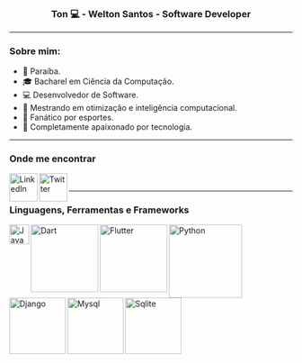 <h3 align="center">Ton 💻 - Welton Santos - Software Developer</h3>

<hr>
</hr>
 
<h3 align="left">Sobre mim: </h3>
 
<ul>
<li> 📍 Paraíba.</li>
<li>🎓 Bacharel em Ciência da Computação.</li> 
<li>💻 Desenvolvedor de Software.</li>
<li>🔬 Mestrando em otimização e inteligência computacional.</li>
<li>🥋 Fanático por esportes.</li>
<li>💾 Completamente apaixonado por tecnologia.</li>
</ul>

<hr>

</hr>

<h3 align="left">Onde me encontrar</h3>

[<img align="left" alt="LinkedIn" width="50px" src="https://image.flaticon.com/icons/png/512/174/174857.png" />][linkedin]
[<img align="left" alt="Twitter" width="50px" src="https://logodownload.org/wp-content/uploads/2014/09/twitter-logo-4.png" />][twitter]

[linkedin]: https://www.linkedin.com/in/oweltonsantos
[twitter]: https://twitter.com/oweltonsantos

<br>
<hr>
</hr>

<h3 align="left">Linguagens, Ferramentas e Frameworks</h3>

<a href="https://docs.oracle.com/en/java/" rel="nofollow"><img align="left" alt="Java" width="35px" src="https://camo.githubusercontent.com/d56ad13a49b9805cf7baa35d5da50419da7388c662601cb4931d0b9788ef6150/68747470733a2f2f75706c6f61642e77696b696d656469612e6f72672f77696b6970656469612f69742f7468756d622f322f32652f4a6176615f4c6f676f2e7376672f32353870782d4a6176615f4c6f676f2e7376672e706e67"/></a>

<a href="https://dart.dev/guides" rel="nofollow"><img align="left" alt="Dart" width="120px" src="https://upload.wikimedia.org/wikipedia/commons/thumb/f/fe/Dart_programming_language_logo.svg/1024px-Dart_programming_language_logo.svg.png"></a>

<a href="https://flutter.dev/docs" rel="nofollow"><img align="left" alt="Flutter" width="120px" src="https://upload.wikimedia.org/wikipedia/commons/1/17/Google-flutter-logo.png"></a>
 
<a href="https://docs.python.org/3/" rel="nofollow"><img align="left" alt="Python" width="130px" src="https://edubertin.files.wordpress.com/2019/04/python-logo-png-image.png"></a>

<a href="https://docs.djangoproject.com/en/3.1/" rel="nofollow"><img align="left" alt="Django" width="100px" src="https://1000logos.net/wp-content/uploads/2020/08/Django-Logo.png"></a>

<a href="https://dev.mysql.com/doc/" rel="nofollow"><img align="left" alt="Mysql" width="100px" src="https://marcas-logos.net/wp-content/uploads/2020/11/MySQL-logo.png"></a>
 
<a href="https://dev.mysql.com/doc/" rel="nofollow"><img align="left" alt="Sqlite" width="100px" src="https://upload.wikimedia.org/wikipedia/commons/thumb/3/38/SQLite370.svg/1200px-SQLite370.svg.png"></a>

<br>

<!--<a href="https://github.com/oweltonsantos/"><img src="https://camo.githubusercontent.com/7c6a997332f28f71741985d263f3cb60246b790f/68747470733a2f2f6769746875622d726561646d652d73746174732e76657263656c2e6170702f6170692f746f702d6c616e67732f3f757365726e616d653d6a7573736172616772616e6a61267468656d653d64726163756c61" alt="Top Langs" data-canonical-src="https://github-readme-stats.vercel.app/api/top-langs/?username=oweltonsantos&amp;theme=dracula" style="max-width:100%;"></a> -->

<!--<img src="https://camo.githubusercontent.com/740e1154c79eff8a38462f9ad37de8a55f15bf5f/68747470733a2f2f6769746875622d726561646d652d73746174732e76657263656c2e6170702f6170693f757365726e616d653d6a7573736172616772616e6a612673686f775f69636f6e733d74727565267468656d653d64726163756c61" alt="Anurag's github stats" data-canonical-src="https://github-readme-stats.vercel.app/api?username=oweltonsantos&amp;show_icons=true&amp;theme=dracula" style="max-width:100%;">-->


 <!---[![Welton Santos github stats](https://github-readme-stats.vercel.app/api?username=oweltonsantos)](https://github.com/oweltonsantos/github-readme-stats) -->




